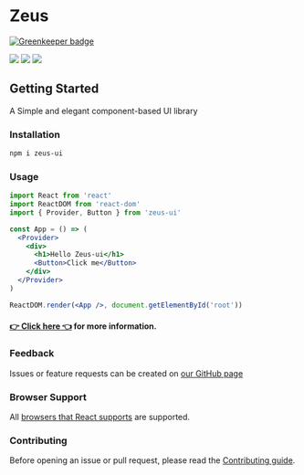 # Zeus

[![Greenkeeper badge](https://badges.greenkeeper.io/zcued/zeus.svg)](https://greenkeeper.io/)

![](https://travis-ci.org/zcued/zeus.svg?branch=master)
![](https://img.shields.io/github/license/zcued/zeus.svg)
![](https://img.shields.io/badge/PRs-welcome-brightgreen.svg)

## Getting Started

A Simple and elegant component-based UI library

### Installation

```sh
npm i zeus-ui
```

### Usage

```jsx
import React from 'react'
import ReactDOM from 'react-dom'
import { Provider, Button } from 'zeus-ui'

const App = () => (
  <Provider>
    <div>
      <h1>Hello Zeus-ui</h1>
      <Button>Click me</Button>
    </div>
  </Provider>
)

ReactDOM.render(<App />, document.getElementById('root'))
```

#### [👉 Click here 👈](https://zcued.github.io/zeus-doc/dist) for more information.

### Feedback

Issues or feature requests can be created on [our GitHub page ](https://github.com/zcued/zeus/issues)

### Browser Support

All [browsers that React supports](https://reactjs.org/docs/react-dom.html#browser-support) are supported.

### Contributing

Before opening an issue or pull request, please read the [Contributing guide](https://github.com/zcued/zeus/blob/master/CONTRIBUTING.md).

